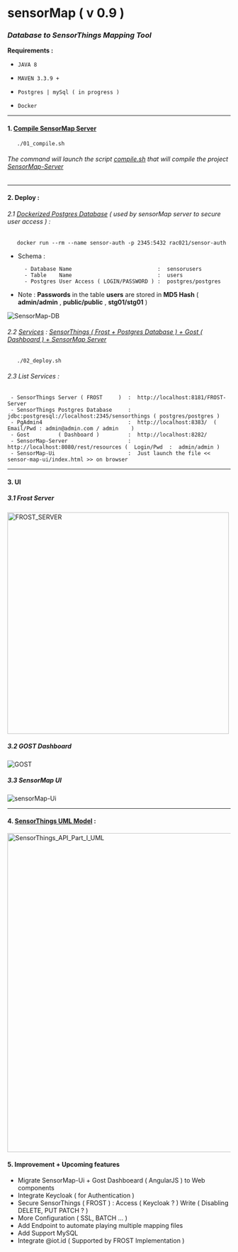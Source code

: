 # sensorMap ( v 0.9 )
### *Database to SensorThings Mapping Tool*

**Requirements :**

-    `JAVA 8`  

-    ` MAVEN 3.3.9 + `
   
-    `Postgres | mySql ( in progress ) `

-    `Docker`

---

#### 1. [Compile SensorMap Server](https://github.com/ecoinfo-ore/sensor-map/blob/master/01_compile.sh)  

```
   ./01_compile.sh
```
###### *The command will launch the script [compile.sh](https://github.com/ecoinfo-ore/sensor-map/blob/master/sensor-map-server/compile.sh) that will compile the project [SensorMap-Server](https://github.com/ecoinfo-ore/sensor-map/tree/master/sensor-map-server/sensor-map)*
-------

#### 2. Deploy :

###### 2.1 [Dockerized Postgres Database](https://hub.docker.com/repository/docker/rac021/sensor-auth) ( used by sensorMap server to secure user access ) :

```
   docker run --rm --name sensor-auth -p 2345:5432 rac021/sensor-auth 
```

 - Schema :
 
         - Database Name                           :  sensorusers
         - Table    Name                           :  users
         - Postgres User Access ( LOGIN/PASSWORD ) :  postgres/postgres 
 
 - Note : **Passwords** in the table **users** are stored in **MD5 Hash** ( **admin/admin** , **public/public** , **stg01/stg01** )

 ![SensorMap-DB](https://user-images.githubusercontent.com/37690220/78401513-32ee3580-75f9-11ea-8c52-b5211d24d4a8.png)
    
    
###### 2.2 [Services](https://github.com/ecoinfo-ore/sensor-map/blob/master/02_deploy.sh) : [SensorThings ( Frost + Postgres Database ) + Gost ( Dashboard ) + SensorMap Server](https://github.com/ecoinfo-ore/sensor-map/blob/master/sensorThings-impl/FROST/docker-compose.yaml)

```  
   ./02_deploy.sh
```

###### 2.3 List Services :
 
     - SensorThings Server ( FROST     )  :  http://localhost:8181/FROST-Server 
     - SensorThings Postgres Database     :  jdbc:postgresql://localhost:2345/sensorthings ( postgres/postgres )
     - PgAdmin4                           :  http://localhost:8383/  (  Email/Pwd : admin@admin.com / admin    )
     - Gost         ( Dashboard )         :  http://localhost:8282/
     - SensorMap-Server                   :  http://localhost:8080/rest/resources (  Login/Pwd  :  admin/admin )
     - SensorMap-Ui                       :  Just launch the file << sensor-map-ui/index.html >> on browser 
         
-------

#### 3. UI 


##### 3.1 Frost Server

<img width="500" alt="FROST_SERVER" src="https://user-images.githubusercontent.com/37690220/78457179-94211200-76a8-11ea-8cbb-a67e7c9f6d6b.jpg">

##### 3.2 GOST Dashboard

![GOST](https://user-images.githubusercontent.com/37690220/78457327-b0717e80-76a9-11ea-863c-495550e9818e.jpg)

##### 3.3 SensorMap UI

![sensorMap-Ui](https://user-images.githubusercontent.com/37690220/78455300-caa55f80-769d-11ea-81cf-f655738bfa2f.jpg)

-------

#### 4. [SensorThings UML Model](https://developers.sensorup.com/docs/#introduction) :

<img width="720" alt="SensorThings_API_Part_I_UML" src="https://user-images.githubusercontent.com/37690220/78402076-464dd080-75fa-11ea-857e-a8f4b8462349.png">

#### 5. Improvement + Upcoming features

   - Migrate SensorMap-Ui + Gost Dashboeard    ( AngularJS ) to Web components 
   - Integrate Keycloak   ( for Authentication )
   - Secure SensorThings  ( FROST ) : Access   ( Keycloak ? ) Write ( Disabling DELETE, PUT PATCH ? )
   - More Configuration   ( SSL, BATCH ... )
   - Add Endpoint to automate playing multiple mapping files
   - Add Support MySQL 
   - Integrate @iot.id ( Supported by FROST Implementation )
    
    

